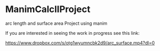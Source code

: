 # ManimCalcIIProject
arc length and surface area Project using manim


If you are interested in seeing the work in progress see this link: 

https://www.dropbox.com/s/otg1wyumncbk2d9/arc_surface.mp4?dl=0
